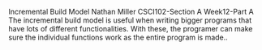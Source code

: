 Incremental Build Model
Nathan Miller
CSCI102-Section A
Week12-Part A
The incremental build model is useful when writing bigger programs that have lots of different functionalities. With these, the programer can make sure the individual functions work as the entire program is made..

